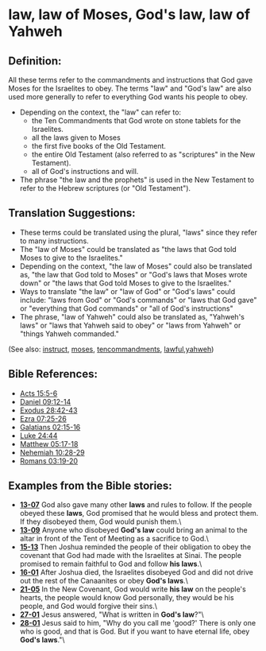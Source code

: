 # law, law of Moses, God's law, law of Yahweh #

## Definition: ##

All these terms refer to the commandments and instructions that God gave Moses for the Israelites to obey. The terms "law" and "God's law" are also used more generally to refer to everything God wants his people to obey.

* Depending on the context, the "law" can refer to:
   * the Ten Commandments that God wrote on stone tablets for the Israelites.
   * all the laws given to Moses
   * the first five books of the Old Testament.
   * the entire Old Testament (also referred to as "scriptures" in the New Testament).
   * all of God's instructions and will.
* The phrase "the law and the prophets" is used in the New Testament to refer to the Hebrew scriptures (or "Old Testament").

## Translation Suggestions: ##

* These terms could be translated using the plural, "laws" since they refer to many instructions.
* The "law of Moses" could be translated as "the laws that God told Moses to give to the Israelites."
* Depending on the context, "the law of Moses" could also be translated as, "the law that God told to Moses" or "God's laws that Moses wrote down" or "the laws that God told Moses to give to the Israelites."
* Ways to translate "the law" or "law of God" or "God's laws" could include: "laws from God" or "God's commands" or "laws that God gave" or "everything that God commands" or "all of God's instructions"
* The phrase, "law of Yahweh" could also be translated as, "Yahweh's laws" or "laws that Yahweh said to obey" or "laws from Yahweh" or "things Yahweh commanded."

(See also: [instruct](../other/instruct.md), [moses](../other/moses.md), [tencommandments](../other/tencommandments.md), [lawful](../other/lawful.md),[yahweh](../kt/yahweh.md))

## Bible References: ##

* [Acts 15:5-6](https://door43.org/en/bible/notes/act/15/05)
* [Daniel 09:12-14](https://door43.org/en/bible/notes/dan/09/12)
* [Exodus 28:42-43](https://door43.org/en/bible/notes/exo/28/42)
* [Ezra 07:25-26](https://door43.org/en/bible/notes/ezr/07/25)
* [Galatians 02:15-16](https://door43.org/en/bible/notes/gal/02/15)
* [Luke 24:44](https://door43.org/en/bible/notes/luk/24/44)
* [Matthew 05:17-18](https://door43.org/en/bible/notes/mat/05/17)
* [Nehemiah 10:28-29](https://door43.org/en/bible/notes/neh/10/28)
* [Romans 03:19-20](https://door43.org/en/bible/notes/rom/03/19)

## Examples from the Bible stories: ##

* __[13-07](https://door43.org/en/obs/notes/frames/13-07)__ God also gave many other __laws__  and rules to follow. If the people obeyed these __laws__, God promised that he would bless and protect them. If they disobeyed them, God would punish them.\\
* __[13-09](https://door43.org/en/obs/notes/frames/13-09)__ Anyone who disobeyed __God's law__  could bring an animal to the altar in front of the Tent of Meeting as a sacrifice to God.\\
* __[15-13](https://door43.org/en/obs/notes/frames/15-13)__ Then Joshua reminded the people of their obligation to obey the covenant that God had made with the Israelites at Sinai. The people promised to remain faithful to God and follow __his laws__.\\
* __[16-01](https://door43.org/en/obs/notes/frames/16-01)__ After Joshua died, the Israelites disobeyed God and did not drive out the rest of the Canaanites or obey __God's laws__.\\
* __[21-05](https://door43.org/en/obs/notes/frames/21-05)__ In the New Covenant, God would write __his law__  on the people's hearts, the people would know God personally, they would be his people, and God would forgive their sins.\\
* __[27-01](https://door43.org/en/obs/notes/frames/27-01)__ Jesus answered, "What is written in __God's law__?"\\
* __[28-01](https://door43.org/en/obs/notes/frames/28-01)__ Jesus said to him, "Why do you call me 'good?' There is only one who is good, and that is God. But if you want to have eternal life, obey __God's laws__."\\
 

